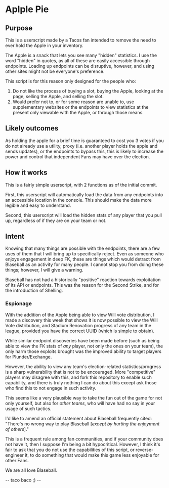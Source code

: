 #  Aplple Pie
## Purpose
This is a userscript made by a Tacos fan intended to remove the need to ever hold the Apple in your inventory.

The Apple is a snack that lets you see many "hidden" statistics.
I use the word "hidden" in quotes, as all of these are easily accessible through endpoints.
Loading up endpoints can be disruptive, however, and using other sites might not be everyone's preference.

This script is for this reason only designed for the people who:
1. Do not like the process of buying a slot, buying the Apple, looking at the page, selling the Apple, and selling the slot.
2. Would prefer not to, or for some reason are unable to, use supplementary websites or the endpoints to view statistics at the present only viewable with the Apple, or through those means.
## Likely outcomes
As holding the apple for a brief time is guaranteed to cost you 3 votes if you do not already use a utility, proxy (i.e. another player holds the apple and sends updates), or the endpoints to bypass this, this is likely to increase the power and control that independent Fans may have over the election.
## How it works
This is a fairly simple userscript, with 2 functions as of the initial commit.

First, this userscript will automatically load the data from any endpoints into an accessible location in the console. This should make the data more legible and easy to understand.

Second, this userscript will load the hidden stats of any player that you pull up, regardless of if they are on your team or not.
## Intent
Knowing that many things are possible with the endpoints, there are a few uses of them that I will bring up to specifically reject.
Even as someone who enjoys engagement in deep FK, these are things which would detract from Blaseball as an activity for many people.
I cannot stop you from doing these things; however, I will give a warning.

Blaseball has not had a historically "positive" reaction towards exploitation of its API or endpoints.
This was the reason for the Second Strike, and for the introduction of Shelling.

### Espionage
With the addition of the Apple being able to view Will vote distribution, I made a discovery this week that shows it is now possible to view the Will Vote distribution, and Stadium Renovation progress of any team in the league, provided you have the correct UUID (which is simple to obtain).

While similar endpoint discoveries have been made before (such as being able to view the FK stats of *any* player, not only the ones on your team), the only harm those exploits brought was the improved ability to target players for Plunder/Exchange.

However, the ability to view any team's election-related statistics/progress is a sharp vulnerability that is not to be encouraged.
More "competitive" players may disagree with this, and fork this repository to enable such capability, and there is truly nothing I can do about this except ask those who find this to not engage in such activity.

This seems like a very plausible way to take the fun out of the game for not only yourself, but also for *other teams*, who will have had no say in your usage of such tactics.

I'd like to amend an official statement about Blaseball frequently cited: "There's no wrong way to play Blaseball [*except by hurting the enjoyment of others*]."

This is a frequent rule among fan communities, and if your community does not have it, then I suppose I'm being a bit hypocritical.
However, I think it's fair to ask that you do not use the capabilities of this script, or reverse-engineer it, to do something that would make this game less enjoyable for other Fans.

We are all love Blaseball.

-- taco baco ;) --
